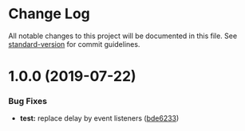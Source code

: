 # Change Log

All notable changes to this project will be documented in this file. See [standard-version](https://github.com/conventional-changelog/standard-version) for commit guidelines.

<a name="1.0.0"></a>
# 1.0.0 (2019-07-22)


### Bug Fixes

* **test:** replace delay by event listeners ([bde6233](https://github.com/Hostabee/hostabee-element/commit/bde6233))
